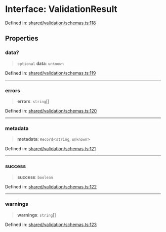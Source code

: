 # Interface: ValidationResult

Defined in: [shared/validation/schemas.ts:118](https://github.com/Nick2bad4u/Uptime-Watcher/blob/2a45eeb1723f8f7089001af2c92aa07d82dfe7e4/shared/validation/schemas.ts#L118)

## Properties

### data?

> `optional` **data**: `unknown`

Defined in: [shared/validation/schemas.ts:119](https://github.com/Nick2bad4u/Uptime-Watcher/blob/2a45eeb1723f8f7089001af2c92aa07d82dfe7e4/shared/validation/schemas.ts#L119)

***

### errors

> **errors**: `string`[]

Defined in: [shared/validation/schemas.ts:120](https://github.com/Nick2bad4u/Uptime-Watcher/blob/2a45eeb1723f8f7089001af2c92aa07d82dfe7e4/shared/validation/schemas.ts#L120)

***

### metadata

> **metadata**: `Record`\<`string`, `unknown`\>

Defined in: [shared/validation/schemas.ts:121](https://github.com/Nick2bad4u/Uptime-Watcher/blob/2a45eeb1723f8f7089001af2c92aa07d82dfe7e4/shared/validation/schemas.ts#L121)

***

### success

> **success**: `boolean`

Defined in: [shared/validation/schemas.ts:122](https://github.com/Nick2bad4u/Uptime-Watcher/blob/2a45eeb1723f8f7089001af2c92aa07d82dfe7e4/shared/validation/schemas.ts#L122)

***

### warnings

> **warnings**: `string`[]

Defined in: [shared/validation/schemas.ts:123](https://github.com/Nick2bad4u/Uptime-Watcher/blob/2a45eeb1723f8f7089001af2c92aa07d82dfe7e4/shared/validation/schemas.ts#L123)

